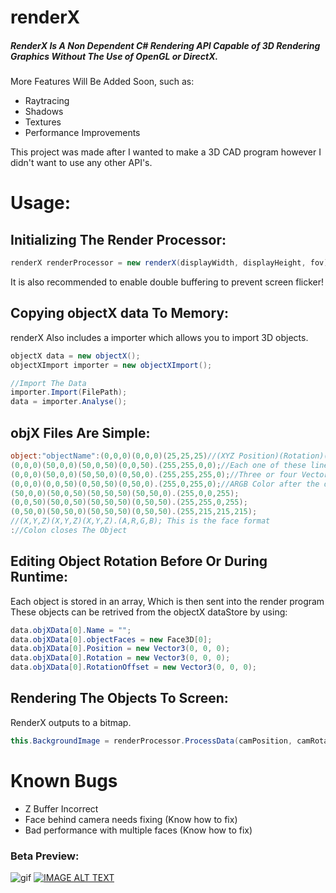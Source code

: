 # renderX
##### RenderX Is A Non Dependent C# Rendering API Capable of 3D Rendering Graphics Without The Use of OpenGL or DirectX.

More Features Will Be Added Soon, such as: 
  - Raytracing
  - Shadows
  - Textures
  - Performance Improvements

This project was made after I wanted to make a 3D CAD program however I didn't want to use any other API's.

# Usage:

## Initializing The Render Processor:
```c#
renderX renderProcessor = new renderX(displayWidth, displayHeight, fov); 
```
  It is also recommended to enable double buffering to prevent screen flicker!
## Copying objectX data To Memory:
renderX Also includes a importer which allows you to import 3D objects.
```c#
objectX data = new objectX();
objectXImport importer = new objectXImport();

//Import The Data
importer.Import(FilePath);
data = importer.Analyse();
```
## objX Files Are Simple:
```c#
object:"objectName":(0,0,0)(0,0,0)(25,25,25)//(XYZ Position)(Rotation)(RotationPoint)
(0,0,0)(50,0,0)(50,0,50)(0,0,50).(255,255,0,0);//Each one of these lines represents a face
(0,0,0)(50,0,0)(50,50,0)(0,50,0).(255,255,255,0);//Three or four Vector3 Allowed
(0,0,0)(0,0,50)(0,50,50)(0,50,0).(255,0,255,0);//ARGB Color after the dot
(50,0,0)(50,0,50)(50,50,50)(50,50,0).(255,0,0,255);
(0,0,50)(50,0,50)(50,50,50)(0,50,50).(255,255,0,255);
(0,50,0)(50,50,0)(50,50,50)(0,50,50).(255,215,215,215);
//(X,Y,Z)(X,Y,Z)(X,Y,Z).(A,R,G,B); This is the face format
://Colon closes The Object
```
## Editing Object Rotation Before Or During Runtime:
Each object is stored in an array, Which is then sent into the render program
These objects can be retrived from the objectX dataStore by using:
```c#
data.objXData[0].Name = "";
data.objXData[0].objectFaces = new Face3D[0];
data.objXData[0].Position = new Vector3(0, 0, 0);
data.objXData[0].Rotation = new Vector3(0, 0, 0);
data.objXData[0].RotationOffset = new Vector3(0, 0, 0);
```
## Rendering The Objects To Screen:
RenderX outputs to a bitmap.
```c#
this.BackgroundImage = renderProcessor.ProcessData(camPosition, camRotation, data, lightPosition);
```

# Known Bugs
- Z Buffer Incorrect
- Face behind camera needs fixing (Know how to fix)
- Bad performance with multiple faces (Know how to fix)

### Beta Preview:
![gif](https://media.giphy.com/media/1lCEkck3zq7Mmgfkji/giphy.gif)
[![IMAGE ALT TEXT](http://img.youtube.com/vi/e62gkj7mKV8/0.jpg)](http://www.youtube.com/watch?v=e62gkj7mKV8 "Video Title")

